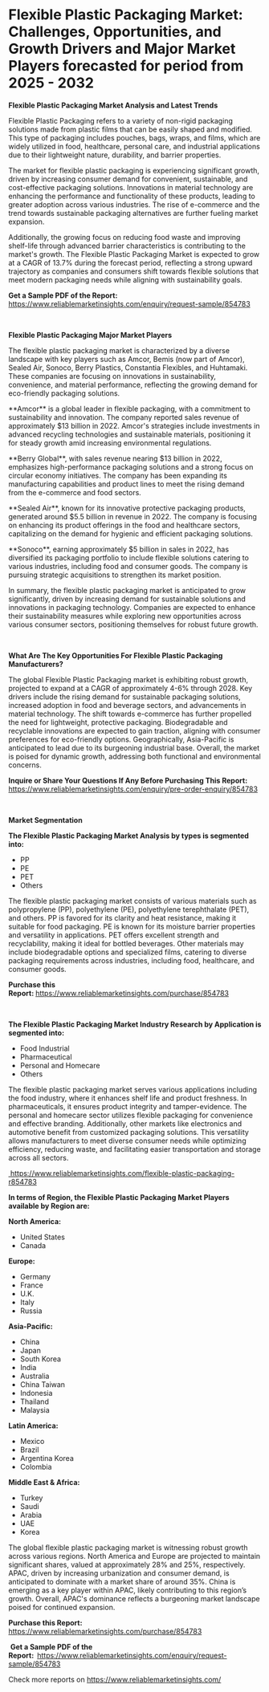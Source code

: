 <p><h1>Flexible Plastic Packaging Market: Challenges, Opportunities, and Growth Drivers and Major Market Players forecasted for period from 2025 - 2032</h1></p><p><strong>Flexible Plastic Packaging Market Analysis and Latest Trends</strong></p>
<p><p>Flexible Plastic Packaging refers to a variety of non-rigid packaging solutions made from plastic films that can be easily shaped and modified. This type of packaging includes pouches, bags, wraps, and films, which are widely utilized in food, healthcare, personal care, and industrial applications due to their lightweight nature, durability, and barrier properties. </p><p>The market for flexible plastic packaging is experiencing significant growth, driven by increasing consumer demand for convenient, sustainable, and cost-effective packaging solutions. Innovations in material technology are enhancing the performance and functionality of these products, leading to greater adoption across various industries. The rise of e-commerce and the trend towards sustainable packaging alternatives are further fueling market expansion. </p><p>Additionally, the growing focus on reducing food waste and improving shelf-life through advanced barrier characteristics is contributing to the market's growth. The Flexible Plastic Packaging Market is expected to grow at a CAGR of 13.7% during the forecast period, reflecting a strong upward trajectory as companies and consumers shift towards flexible solutions that meet modern packaging needs while aligning with sustainability goals.</p></p>
<p><strong>Get a Sample PDF of the Report:&nbsp;</strong> <a href="https://www.reliablemarketinsights.com/enquiry/request-sample/854783?utm_campaign=2181&utm_medium=2&utm_source=Github&utm_content=ia&utm_term=31032025&utm_id=flexible-plastic-packaging">https://www.reliablemarketinsights.com/enquiry/request-sample/854783</a></p>
<p>&nbsp;</p>
<p><strong>Flexible Plastic Packaging Major Market Players</strong></p>
<p><p>The flexible plastic packaging market is characterized by a diverse landscape with key players such as Amcor, Bemis (now part of Amcor), Sealed Air, Sonoco, Berry Plastics, Constantia Flexibles, and Huhtamaki. These companies are focusing on innovations in sustainability, convenience, and material performance, reflecting the growing demand for eco-friendly packaging solutions.</p><p>**Amcor** is a global leader in flexible packaging, with a commitment to sustainability and innovation. The company reported sales revenue of approximately $13 billion in 2022. Amcor's strategies include investments in advanced recycling technologies and sustainable materials, positioning it for steady growth amid increasing environmental regulations.</p><p>**Berry Global**, with sales revenue nearing $13 billion in 2022, emphasizes high-performance packaging solutions and a strong focus on circular economy initiatives. The company has been expanding its manufacturing capabilities and product lines to meet the rising demand from the e-commerce and food sectors.</p><p>**Sealed Air**, known for its innovative protective packaging products, generated around $5.5 billion in revenue in 2022. The company is focusing on enhancing its product offerings in the food and healthcare sectors, capitalizing on the demand for hygienic and efficient packaging solutions.</p><p>**Sonoco**, earning approximately $5 billion in sales in 2022, has diversified its packaging portfolio to include flexible solutions catering to various industries, including food and consumer goods. The company is pursuing strategic acquisitions to strengthen its market position.</p><p>In summary, the flexible plastic packaging market is anticipated to grow significantly, driven by increasing demand for sustainable solutions and innovations in packaging technology. Companies are expected to enhance their sustainability measures while exploring new opportunities across various consumer sectors, positioning themselves for robust future growth.</p></p>
<p>&nbsp;</p>
<p><strong>What Are The Key Opportunities For Flexible Plastic Packaging Manufacturers?</strong></p>
<p><p>The global Flexible Plastic Packaging market is exhibiting robust growth, projected to expand at a CAGR of approximately 4-6% through 2028. Key drivers include the rising demand for sustainable packaging solutions, increased adoption in food and beverage sectors, and advancements in material technology. The shift towards e-commerce has further propelled the need for lightweight, protective packaging. Biodegradable and recyclable innovations are expected to gain traction, aligning with consumer preferences for eco-friendly options. Geographically, Asia-Pacific is anticipated to lead due to its burgeoning industrial base. Overall, the market is poised for dynamic growth, addressing both functional and environmental concerns.</p></p>
<p><strong>Inquire or Share Your Questions If Any Before Purchasing This Report:</strong> <a href="https://www.reliablemarketinsights.com/enquiry/pre-order-enquiry/854783?utm_campaign=2181&utm_medium=2&utm_source=Github&utm_content=ia&utm_term=31032025&utm_id=flexible-plastic-packaging">https://www.reliablemarketinsights.com/enquiry/pre-order-enquiry/854783</a></p>
<p>&nbsp;</p>
<p><strong>Market Segmentation</strong></p>
<p><strong>The Flexible Plastic Packaging Market Analysis by types is segmented into:</strong></p>
<p><ul><li>PP</li><li>PE</li><li>PET</li><li>Others</li></ul></p>
<p><p>The flexible plastic packaging market consists of various materials such as polypropylene (PP), polyethylene (PE), polyethylene terephthalate (PET), and others. PP is favored for its clarity and heat resistance, making it suitable for food packaging. PE is known for its moisture barrier properties and versatility in applications. PET offers excellent strength and recyclability, making it ideal for bottled beverages. Other materials may include biodegradable options and specialized films, catering to diverse packaging requirements across industries, including food, healthcare, and consumer goods.</p></p>
<p><strong>Purchase this Report:&nbsp;</strong><a href="https://www.reliablemarketinsights.com/purchase/854783?utm_campaign=2181&utm_medium=2&utm_source=Github&utm_content=ia&utm_term=31032025&utm_id=flexible-plastic-packaging">https://www.reliablemarketinsights.com/purchase/854783</a></p>
<p>&nbsp;</p>
<p><strong>The Flexible Plastic Packaging Market Industry Research by Application is segmented into:</strong></p>
<p><ul><li>Food Industrial</li><li>Pharmaceutical</li><li>Personal and Homecare</li><li>Others</li></ul></p>
<p><p>The flexible plastic packaging market serves various applications including the food industry, where it enhances shelf life and product freshness. In pharmaceuticals, it ensures product integrity and tamper-evidence. The personal and homecare sector utilizes flexible packaging for convenience and effective branding. Additionally, other markets like electronics and automotive benefit from customized packaging solutions. This versatility allows manufacturers to meet diverse consumer needs while optimizing efficiency, reducing waste, and facilitating easier transportation and storage across all sectors.</p></p>
<p><a href="https://www.reliablemarketinsights.com/flexible-plastic-packaging-r854783?utm_campaign=2181&utm_medium=2&utm_source=Github&utm_content=ia&utm_term=31032025&utm_id=flexible-plastic-packaging">&nbsp;https://www.reliablemarketinsights.com/flexible-plastic-packaging-r854783</a></p>
<p><strong>In terms of Region, the Flexible Plastic Packaging Market Players available by Region are:</strong></p>
<p>
    <p> <strong> North America: </strong>
        <ul>
            <li>United States</li>
            <li>Canada</li>
        </ul>
        </p> 
    <p> <strong> Europe: </strong>
        <ul>
            <li>Germany</li>
            <li>France</li>
            <li>U.K.</li>
            <li>Italy</li>
            <li>Russia</li>
        </ul>
        </p> 
    <p> <strong> Asia-Pacific: </strong>
        <ul>
            <li>China</li>
            <li>Japan</li>
            <li>South Korea</li>
            <li>India</li>
            <li>Australia</li>
            <li>China Taiwan</li>
            <li>Indonesia</li>
            <li>Thailand</li>
            <li>Malaysia</li>
        </ul>
        </p> 
    <p> <strong> Latin America: </strong>
        <ul>
            <li>Mexico</li>
            <li>Brazil</li>
            <li>Argentina Korea</li>
            <li>Colombia</li>
        </ul>
        </p> 
    <p> <strong> Middle East & Africa: </strong>
        <ul>
            <li>Turkey</li>
            <li>Saudi</li>
            <li>Arabia</li>
            <li>UAE</li>
            <li>Korea</li>
        </ul>
    </p>
    </p>
<p><p>The global flexible plastic packaging market is witnessing robust growth across various regions. North America and Europe are projected to maintain significant shares, valued at approximately 28% and 25%, respectively. APAC, driven by increasing urbanization and consumer demand, is anticipated to dominate with a market share of around 35%. China is emerging as a key player within APAC, likely contributing to this region’s growth. Overall, APAC's dominance reflects a burgeoning market landscape poised for continued expansion.</p></p>
<p><strong>Purchase this Report: </strong><a href="https://www.reliablemarketinsights.com/purchase/854783?utm_campaign=2181&utm_medium=2&utm_source=Github&utm_content=ia&utm_term=31032025&utm_id=flexible-plastic-packaging">https://www.reliablemarketinsights.com/purchase/854783</a></p>
<p>&nbsp;<strong>Get a Sample PDF of the Report:&nbsp;&nbsp;</strong><a href="https://www.reliablemarketinsights.com/enquiry/request-sample/854783?utm_campaign=2181&utm_medium=2&utm_source=Github&utm_content=ia&utm_term=31032025&utm_id=flexible-plastic-packaging">https://www.reliablemarketinsights.com/enquiry/request-sample/854783</a></p>
<p><strong></strong></p>
<p>Check more reports on <a href="https://www.reliablemarketinsights.com/?utm_campaign=2181&utm_medium=2&utm_source=Github&utm_content=ia&utm_term=31032025&utm_id=flexible-plastic-packaging">https://www.reliablemarketinsights.com/</a></p>